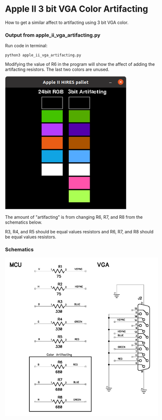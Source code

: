 # Apple II 3 bit VGA Color Artifacting
How to get a similar affect to artifacting using 3 bit VGA color.


### Output from apple_ii_vga_artifacting.py

Run code in terminal:
```
python3 apple_ii_vga_artifacting.py
```

Modifying the value of R6 in the program will show the affect of adding the artifacting resistors. The last two colors are unused.

<p>
  <img src="images/3_bit_artifacting.png" alt="python output" width="400"/>
</p>

The amount of "artifacting" is from changing R6, R7, and R8 from the schematics below.

R3, R4, and R5 should be equal values resistors and R6, R7, and R8 should be equal values resistors.


### Schematics

<p>
  <img src="images/apple_ii_vga_color_artifacting.png" alt="schematics" width="800"/>
</p>
